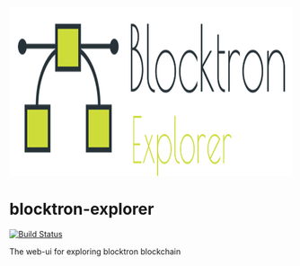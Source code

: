 <img src="https://github.com/Blocktron-Project/blocktron-explorer/blob/master/logo.png" height=300 alt="logo">

# blocktron-explorer

[![Build Status](https://travis-ci.org/Blocktron-Project/blocktron-explorer.svg?branch=master)](https://travis-ci.org/Blocktron-Project/blocktron-explorer)

The web-ui for exploring blocktron blockchain
